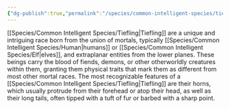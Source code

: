 ```yaml
---
{"dg-publish":true,"permalink":"/species/common-intelligent-species/tiefling/","created":"2025-03-01T12:56:28.547-07:00"}
---
```


[[Species/Common Intelligent Species/Tiefling\|Tiefling]] are a unique and intriguing race born from the union of mortals, typically [[Species/Common Intelligent Species/Human\|humans]] or [[Species/Common Intelligent Species/Elf\|elves]], and extraplanar entities from the lower planes. These beings carry the blood of fiends, demons, or other otherworldly creatures within them, granting them physical traits that mark them as different from most other mortal races. The most recognizable features of a [[Species/Common Intelligent Species/Tiefling\|Tiefling]] are their horns, which usually protrude from their forehead or atop their head, as well as their long tails, often tipped with a tuft of fur or barbed with a sharp point.
